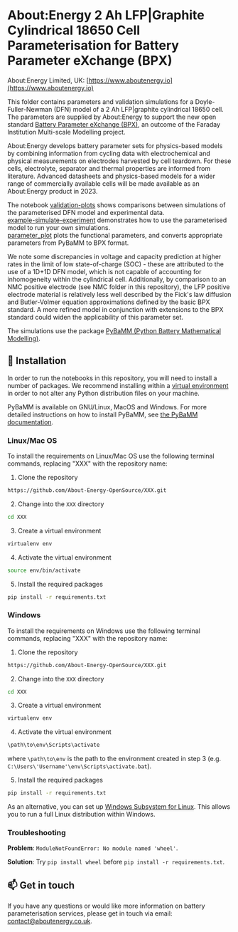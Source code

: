 # About:Energy 2 Ah LFP|Graphite Cylindrical 18650 Cell Parameterisation for Battery Parameter eXchange (BPX)

About:Energy Limited, UK: 
[https://www.aboutenergy.io](https://www.aboutenergy.io)

This folder contains parameters and validation simulations for a Doyle-Fuller-Newman (DFN) model of a 2 Ah LFP|graphite cylindrical 18650 cell. The parameters are supplied by About:Energy to support the new open standard [Battery Parameter eXchange (BPX)](https://github.com/pybamm-team/BPX/), an outcome of the Faraday Institution Multi-scale Modelling project. 

About:Energy develops battery parameter sets for physics-based models by combining information from cycling data with electrochemical and physical measurements on electrodes harvested by cell teardown. For these cells, electrolyte, separator and thermal properties are informed from literature. Advanced datasheets and physics-based models for a wider range of commercially available cells will be made available as an About:Energy product in 2023.

The notebook [validation-plots](validation-plots.ipynb) shows comparisons between simulations of the parameterised DFN model and experimental data.\
[example-simulate-experiment](example-simulate-experiment.ipynb) demonstrates how to use the parameterised model to run your own simulations.\
[parameter_plot](parameter_plot.ipynb) plots the functional parameters, and converts appropriate parameters from PyBaMM to BPX format.

We note some discrepancies in voltage and capacity prediction at higher rates in the limit of low state-of-charge (SOC) - these are attributed to the use of a 1D+1D DFN model, which is not capable of accounting for inhomogeneity within the cylindrical cell. Additionally, by comparison to an NMC positive electrode (see NMC folder in this repository), the LFP positive electrode material is relatively less well described by the Fick's law diffusion and Butler-Volmer equation approximations defined by the basic BPX standard. A more refined model in conjunction with extensions to the BPX standard could widen the applicability of this parameter set.

The simulations use the package [PyBaMM (Python Battery Mathematical Modelling)](https://www.pybamm.org/).

## 🚀 Installation
In order to run the notebooks in this repository, you will need to install a number of packages. We recommend installing within a [virtual environment](https://docs.python.org/3/tutorial/venv.html) in order to not alter any Python distribution files on your machine.

PyBaMM is available on GNU/Linux, MacOS and Windows. For more detailed instructions on how to install PyBaMM, see [the PyBaMM documentation](https://pybamm.readthedocs.io/en/latest/install/GNU-linux.html#user-install).

### Linux/Mac OS
To install the requirements on Linux/Mac OS use the following terminal commands, replacing "XXX" with the repository name:

1. Clone the repository
```bash
https://github.com/About-Energy-OpenSource/XXX.git
```
2. Change into the `XXX` directory 
```bash
cd XXX
```
3. Create a virtual environment
```bash
virtualenv env
```
4. Activate the virtual environment 
```bash
source env/bin/activate
```
5. Install the required packages
```bash 
pip install -r requirements.txt
```

### Windows
To install the requirements on Windows use the following terminal commands, replacing "XXX" with the repository name:

1. Clone the repository
```bash
https://github.com/About-Energy-OpenSource/XXX.git
```
2. Change into the `XXX` directory 
```bash
cd XXX
```
3. Create a virtual environment
```bash
virtualenv env
```
4. Activate the virtual environment 
```bash
\path\to\env\Scripts\activate
```
where `\path\to\env` is the path to the environment created in step 3 (e.g. `C:\Users\'Username'\env\Scripts\activate.bat`).

5. Install the required packages
```bash 
pip install -r requirements.txt
```

As an alternative, you can set up [Windows Subsystem for Linux](https://docs.microsoft.com/en-us/windows/wsl/about). This allows you to run a full Linux distribution within Windows.

### Troubleshooting
**Problem**: `ModuleNotFoundError: No module named 'wheel'`.

**Solution**: Try `pip install wheel` before `pip install -r requirements.txt`.

## 📫 Get in touch
If you have any questions or would like more information on battery parameterisation services, please get in touch via email: <contact@aboutenergy.co.uk>.


